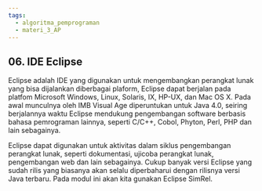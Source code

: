 ```yaml
---
tags:
  - algoritma_pemprograman
  - materi_3_AP
---
```

## 06. IDE Eclipse

Eclipse adalah IDE yang digunakan untuk mengembangkan perangkat lunak yang bisa dijalankan diberbagai plaform, Eclipse dapat berjalan pada platfom Microsoft Windows, Linux, Solaris, IX, HP-UX, dan Mac OS X. Pada awal munculnya oleh IMB Visual Age diperuntukan untuk Java 4.0, seiring berjalannya waktu Eclipse mendukung pengembangan software berbasis bahasa pemrograman lainnya, seperti C/C++, Cobol, Phyton, Perl, PHP dan lain sebagainya.

Eclipse dapat digunakan untuk aktivitas dalam siklus pengembangan perangkat lunak, seperti dokumentasi, ujicoba perangkat lunak, pengembangan web dan lain sebagainya. Cukup banyak versi Eclipse yang sudah rilis yang biasanya akan selalu diperbaharui dengan rilisnya versi Java terbaru. Pada modul ini akan kita gunakan Eclipse SimRel.

